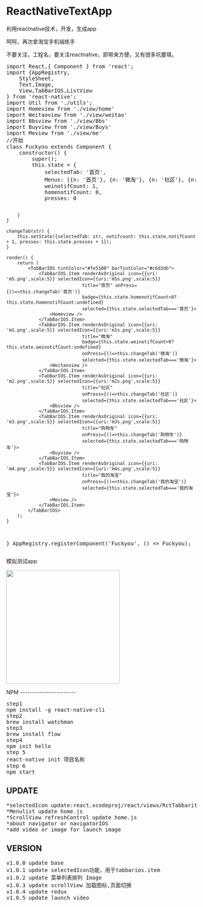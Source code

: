 # ReactNativeTextApp
利用reactnative技术，开发，生成app
<p>
呵呵，再次拿淘宝手机端练手
</p>
<p>
不要关注，工程名，要关注reactnative，即带来方便，又有很多坑要填。</p>
<pre>
import React,{ Component } from 'react';
import {AppRegistry,
    StyleSheet,
    Text,Image,
    View,TabBarIOS,ListView
} from 'react-native';
import Util from './utils';
import Homeview from './view/home'
import Weitaoview from './view/weitao'
import Bbsview from './view/Bbs'
import Buyview from './view/Buys'
import Meview from './view/me'
//开始
class Fuckyou extends Component {
    constructor() {
        super();
        this.state = {
            selectedTab: '首页',
            Menus: [{n: '首页'}, {n: '微淘'}, {n: '社区'}, {n: '购物车'}, {n: '我的淘宝'}],
            weinotifCount: 1,
            homenotifCount: 0,
            presses: 0

        }
    }

    changeTab(str) {
        this.setState({selectedTab: str, notifcount: this.state.notifCount + 1, presses: this.state.presses + 1});
    }

    render() {
        return (
            <TabBarIOS tintColor="#fe5100" barTintColor="#c6d3db">
                <TabBarIOS.Item renderAsOriginal icon={{uri: 'm5.png',scale:5}} selectedIcon={{uri:'m5s.png',scale:5}}
                                title="首页" onPress={()=>this.changeTab('首页')}
                                badge={this.state.homenotifCount>0?this.state.homenotifCount:undefined}
                                selected={this.state.selectedTab==='首页'}>
                    <Homeview />
                </TabBarIOS.Item>
                <TabBarIOS.Item renderAsOriginal icon={{uri: 'm1.png',scale:5}} selectedIcon={{uri:'m1s.png',scale:5}}
                                title="微淘"
                                badge={this.state.weinotifCount>0?this.state.weinotifCount:undefined}
                                onPress={()=>this.changeTab('微淘')}
                                selected={this.state.selectedTab==='微淘'}>
                    <Weitaoview />
                </TabBarIOS.Item>
                <TabBarIOS.Item renderAsOriginal icon={{uri: 'm2.png',scale:5}} selectedIcon={{uri:'m2s.png',scale:5}}
                                title="社区"
                                onPress={()=>this.changeTab('社区')}
                                selected={this.state.selectedTab==='社区'}>
                    <Bbsview />
                </TabBarIOS.Item>
                <TabBarIOS.Item renderAsOriginal icon={{uri: 'm3.png',scale:5}} selectedIcon={{uri:'m3s.png',scale:5}}
                                title="购物车"
                                onPress={()=>this.changeTab('购物车')}
                                selected={this.state.selectedTab==='购物车'}>
                    <Buyview />
                </TabBarIOS.Item>
                <TabBarIOS.Item renderAsOriginal icon={{uri: 'm4.png',scale:5}} selectedIcon={{uri:'m4s.png',scale:5}}
                                title="我的淘宝"
                                onPress={()=>this.changeTab('我的淘宝')}
                                selected={this.state.selectedTab==='我的淘宝'}>
                    <Meview />
                </TabBarIOS.Item>
            </TabBarIOS>
        );
    }
}
AppRegistry.registerComponent('Fuckyou', () => Fuckyou);
</pre>
模拟测试app
<p>
<img src='http://slowsay.github.io/ReactNativeTestApp/test.gif' width='300' />
</p>
NPM
-----------------------
<pre>
step1 
npm install -g react-native-cli
step2
brew install watchman
step3
brew install flow
step4
npm init hello
step 5
react-native init 项目名称
step 6
npm start
</pre>

UPDATE
-----------------------
<pre>
*selectedIcon update:react.xcodeproj/react/views/RctTabbaritem.m
*Menulist update home.js
*ScrollView refreshControl update home.js
*about navigator or navigatorIOS 
*add video or image for launch image
</pre>

VERSION
-----------------------
<pre>
v1.0.0 update base
v1.0.1 update selectedIcon功能，用于tabbarios.item
v1.0.2 update 菜单列表排列 Image
v1.0.3 update scrollView 加载图标,页面切换
v1.0.4 update redux
v1.0.5 update launch video
</pre>
